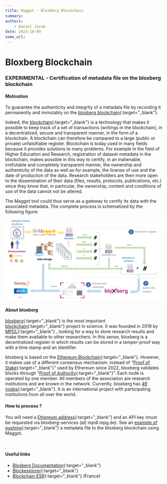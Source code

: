 ```yaml
---
title: Maggot - Bloxberg Blockchain
summary: 
authors:
    - Daniel Jacob
date: 2023-10-09
some_url:
---
```


# Bloxberg Blockchain

<style>.md-typeset h1 {display: none;} .md-nav__item {font-size: medium}</style>

###  EXPERIMENTAL - Certification of metadata file on the bloxberg blockchain

#### Motivation

To guarantee the authenticity and integrity of a metadata file by recording it permanently and immutably on the [bloxberg blockchain][1]{:target="_blank"}.

Indeed, the [blockchain][2]{:target="_blank"} is a technology that makes it possible to keep track of a set of transactions (writings in the blockchain), in a decentralized, secure and transparent manner, in the form of a blockchain. A blockchain can therefore be compared to a large (public or private) unfalsifiable register. Blockchain is today used in many fields because it provides solutions to many problems. For example in the field of Higher Education and Research, registration of dataset metadata in the blockchain, makes possible in this way to certify, in an inalienable, irrefutable and completely transparent manner, the ownership and authenticity of the data as well as for example, the license of use and the date of production of the data. Research stakeholders are then more open to the dissemination of their data (files, results, protocols, publications, etc.) since they know that, in particular, the ownership, content and conditions of use of the data cannot not be altered.

The Maggot tool could thus serve as a gateway to certify its data with the associated metadata. The complete process is schematized by the following figure:

<center>
<a href="../images/maggot_bloxberg.png" data-lightbox="fig0"><img src="../images/maggot_bloxberg.png" width="800px"></a>
</center>

#### About bloxberg

[bloxberg][1]{:target="_blank"} is the most important [blockchain][2]{:target="_blank"} project in science. It was founded in 2019 by [MPDL][4]{:target="_blank"} , looking for a way to store research results and make them available to other researchers. In this sense, bloxberg is a decentralized register in which results can be stored in a tamper-proof way with a time stamp and an identifier.

bloxberg is based on the [Ethereum Blockchain][3]{:target="_blank"}. However, it makes use of a different consensus mechanism: instead of “[Proof of Stake][9]{:target="_blank"}” used by Ethereum since 2022, bloxberg validates blocks through “[Proof of Authority][10]{:target="_blank"}”. Each node is operated by one member. All members of the association are research institutions and are known in the network.  Currently, bloxberg has [49 nodes][12]{:target="_blank"}. It is an international project with participating institutions from all over the world.

#### How to process ?

You will need a [Ethereum address][5]{:target="_blank"} and an API key (must be requested via bloxberg-services (at) mpdl.mpg.de). See an [example of pushing][11]{:target="_blank"} a metadata file to the bloxberg blockchain using Maggot.

<br>

#### Useful links

* [Bloxberg Documentation][6]{:target="_blank"}
* [Blockexplorer][8]{:target="_blank"}
* [Blockchain ESR][7]{:target="_blank"} (France)

<br><br><br>


[1]: https://bloxberg.org/
[2]: https://en.wikipedia.org/wiki/Blockchain
[3]: https://en.wikipedia.org/wiki/Ethereum
[4]: https://www.mpdl.mpg.de/en/
[5]: https://info.etherscan.com/what-is-an-ethereum-address/
[6]: https://bloxberg.org/developers-hut/documentation/
[7]: https://forgemia.inra.fr/blockchain-esr
[8]: https://blockexplorer.bloxberg.org/
[9]: https://en.wikipedia.org/wiki/Proof_of_stake
[10]: https://en.wikipedia.org/wiki/Proof_of_authority
[11]: https://inrae.github.io/pgd-mmdt/pdf/MAGGOT_Tests_Push_bloxberg_Nov2023.pdf?download=false
[12]: https://bloxberg.org/organization/